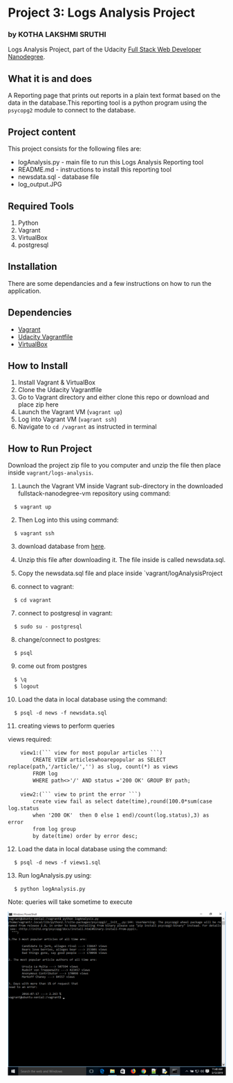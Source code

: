 # Project 3: Logs Analysis Project
### by KOTHA LAKSHMI SRUTHI

Logs Analysis Project, part of the Udacity [Full Stack Web Developer
Nanodegree](https://www.udacity.com/course/full-stack-web-developer-nanodegree--nd004).

## What it is and does

A Reporting page that prints out reports in a plain text format based on the data in the database.This reporting tool is a python program using the `psycopg2` module to connect to the database.

## Project content

This project consists for the following files are:

* logAnalysis.py - main file to run this Logs Analysis Reporting tool
* README.md - instructions to install this reporting tool
* newsdata.sql - database file
* log_output.JPG

## Required Tools

1. Python
2. Vagrant
3. VirtualBox
4. postgresql

## Installation

There are some dependancies and a few instructions on how to run the application.

## Dependencies

- [Vagrant](https://www.vagrantup.com/)
- [Udacity Vagrantfile](https://github.com/udacity/fullstack-nanodegree-vm)
- [VirtualBox](https://www.virtualbox.org/wiki/Downloads)

## How to Install
1. Install Vagrant & VirtualBox
2. Clone the Udacity Vagrantfile
3. Go to Vagrant directory and either clone this repo or download and place zip here
3. Launch the Vagrant VM (`vagrant up`)
4. Log into Vagrant VM (`vagrant ssh`)
5. Navigate to `cd /vagrant` as instructed in terminal

## How to Run Project

Download the project zip file to you computer and unzip the file then place inside `vagrant/logs-analysis`.

  1. Launch the Vagrant VM inside Vagrant sub-directory in the downloaded fullstack-nanodegree-vm repository using command:
  
  ```
    $ vagrant up
  ```
  2. Then Log into this using command:
  
  ```
    $ vagrant ssh
  ```
  3. download database from [here](https://d17h27t6h515a5.cloudfront.net/topher/2016/August/57b5f748_newsdata/newsdata.zip).

  4. Unzip this file after downloading it. The file inside is called newsdata.sql.

  5. Copy the newsdata.sql file and place inside `vagrant/logAnalysisProject
  
  6. connect to vagrant:
  ```
	$ cd vagrant
  ```
  
   7. connect to postgresql in vagrant:
   ```
	 $ sudo su - postgresql
   ```
   
   8. change/connect to postgres:
   ```
	 $ psql
   ```
   
   9. come out from postgres
   ```
	 $ \q 
	 $ logout
   ```

   10. Load the data in local database using the command:

   ```
     $ psql -d news -f newsdata.sql
   ```
  
   11. creating views to perform queries
  
   views required:
		
		view1:(``` view for most popular articles ```)
			CREATE VIEW articleswhoarepopular as SELECT replace(path,'/article/','') as slug, count(*) as views
			FROM log
			WHERE path<>'/' AND status ='200 OK' GROUP BY path;
			
		view2:(``` view to print the error ```)
			create view fail as select date(time),round(100.0*sum(case log.status
			when '200 OK'  then 0 else 1 end)/count(log.status),3) as error
			from log group
			by date(time) order by error desc;
	
  
   12. Load the data in local database using the command:
   ```
     $ psql -d news -f views1.sql
   ```
   
   13. Run logAnalysis.py using:
   ```
     $ python logAnalysis.py
   ```
  
  Note: queries will take sometime to execute
  
![log_output.jpg](https://github.com/KothaLakshmiSruthi/log_analysis/blob/master/log_output.jpg)
